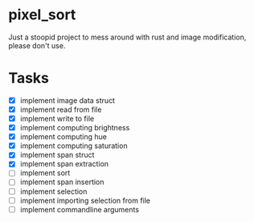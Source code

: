 # pixel_sort
Just a stoopid project to mess around with rust and image modification, please don't use.

# Tasks
- [x] implement image data struct
- [x] implement read from file
- [x] implement write to file
- [x] implement computing brightness
- [x] implement computing hue
- [x] implement computing saturation
- [x] implement span struct
- [x] implement span extraction
- [ ] implement sort
- [ ] implement span insertion
- [ ] implement selection
- [ ] implement importing selection from file
- [ ] implement commandline arguments
